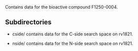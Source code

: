 Contains data for the bioactive compound F1250-0004.

## Subdirectories

- cside/ contains data for the C-side search space on rv1821.

- nside/ contains data for the N-side search space on rv1821.

